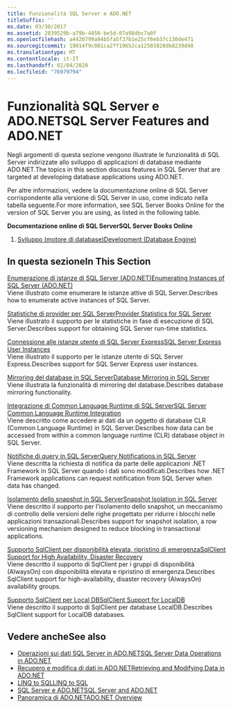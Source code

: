 ```yaml
---
title: Funzionalità SQL Server e ADO.NET
titleSuffix: ''
ms.date: 03/30/2017
ms.assetid: 2839529b-a79b-4450-be5d-07a98dbc7a0f
ms.openlocfilehash: a4420799a94b5fa5f37b1e25cf6eb37c130de471
ms.sourcegitcommit: 19014f9c081ca2ff19652ca12503828db8239d48
ms.translationtype: MT
ms.contentlocale: it-IT
ms.lasthandoff: 02/04/2020
ms.locfileid: "76979794"
---
```

# <a name="sql-server-features-and-adonet"></a><span data-ttu-id="a981b-102">Funzionalità SQL Server e ADO.NET</span><span class="sxs-lookup"><span data-stu-id="a981b-102">SQL Server Features and ADO.NET</span></span>
<span data-ttu-id="a981b-103">Negli argomenti di questa sezione vengono illustrate le funzionalità di SQL Server indirizzate allo sviluppo di applicazioni di database mediante ADO.NET.</span><span class="sxs-lookup"><span data-stu-id="a981b-103">The topics in this section discuss features in SQL Server that are targeted at developing database applications using ADO.NET.</span></span>  
  
 <span data-ttu-id="a981b-104">Per altre informazioni, vedere la documentazione online di SQL Server corrispondente alla versione di SQL Server in uso, come indicato nella tabella seguente.</span><span class="sxs-lookup"><span data-stu-id="a981b-104">For more information, see SQL Server Books Online for the version of SQL Server you are using, as listed in the following table.</span></span>  
  
 <span data-ttu-id="a981b-105">**Documentazione online di SQL Server**</span><span class="sxs-lookup"><span data-stu-id="a981b-105">**SQL Server Books Online**</span></span>  
  
1. [<span data-ttu-id="a981b-106">Sviluppo (motore di database)</span><span class="sxs-lookup"><span data-stu-id="a981b-106">Development (Database Engine)</span></span>](https://go.microsoft.com/fwlink/?LinkId=115245)  
  
## <a name="in-this-section"></a><span data-ttu-id="a981b-107">In questa sezione</span><span class="sxs-lookup"><span data-stu-id="a981b-107">In This Section</span></span>  
 [<span data-ttu-id="a981b-108">Enumerazione di istanze di SQL Server (ADO.NET)</span><span class="sxs-lookup"><span data-stu-id="a981b-108">Enumerating Instances of SQL Server (ADO.NET)</span></span>](enumerating-instances-of-sql-server.md)  
 <span data-ttu-id="a981b-109">Viene illustrato come enumerare le istanze attive di SQL Server.</span><span class="sxs-lookup"><span data-stu-id="a981b-109">Describes how to enumerate active instances of SQL Server.</span></span>  
  
 [<span data-ttu-id="a981b-110">Statistiche di provider per SQL Server</span><span class="sxs-lookup"><span data-stu-id="a981b-110">Provider Statistics for SQL Server</span></span>](provider-statistics-for-sql-server.md)  
 <span data-ttu-id="a981b-111">Viene illustrato il supporto per le statistiche in fase di esecuzione di SQL Server.</span><span class="sxs-lookup"><span data-stu-id="a981b-111">Describes support for obtaining SQL Server run-time statistics.</span></span>  
  
 [<span data-ttu-id="a981b-112">Connessione alle istanze utente di SQL Server Express</span><span class="sxs-lookup"><span data-stu-id="a981b-112">SQL Server Express User Instances</span></span>](sql-server-express-user-instances.md)  
 <span data-ttu-id="a981b-113">Viene illustrato il supporto per le istanze utente di SQL Server Express.</span><span class="sxs-lookup"><span data-stu-id="a981b-113">Describes support for SQL Server Express user instances.</span></span>  
  
 [<span data-ttu-id="a981b-114">Mirroring del database in SQL Server</span><span class="sxs-lookup"><span data-stu-id="a981b-114">Database Mirroring in SQL Server</span></span>](database-mirroring-in-sql-server.md)  
 <span data-ttu-id="a981b-115">Viene illustrata la funzionalità di mirroring del database.</span><span class="sxs-lookup"><span data-stu-id="a981b-115">Describes database mirroring functionality.</span></span>  
  
 [<span data-ttu-id="a981b-116">Integrazione di Common Language Runtime di SQL Server</span><span class="sxs-lookup"><span data-stu-id="a981b-116">SQL Server Common Language Runtime Integration</span></span>](sql-server-common-language-runtime-integration.md)  
 <span data-ttu-id="a981b-117">Viene descritto come accedere ai dati da un oggetto di database CLR (Common Language Runtime) in SQL Server.</span><span class="sxs-lookup"><span data-stu-id="a981b-117">Describes how data can be accessed from within a common language runtime (CLR) database object in SQL Server.</span></span>  
  
 [<span data-ttu-id="a981b-118">Notifiche di query in SQL Server</span><span class="sxs-lookup"><span data-stu-id="a981b-118">Query Notifications in SQL Server</span></span>](query-notifications-in-sql-server.md)  
 <span data-ttu-id="a981b-119">Viene descritta la richiesta di notifica da parte delle applicazioni .NET Framework in SQL Server quando i dati sono modificati.</span><span class="sxs-lookup"><span data-stu-id="a981b-119">Describes how .NET Framework applications can request notification from SQL Server when data has changed.</span></span>  
  
 [<span data-ttu-id="a981b-120">Isolamento dello snapshot in SQL Server</span><span class="sxs-lookup"><span data-stu-id="a981b-120">Snapshot Isolation in SQL Server</span></span>](snapshot-isolation-in-sql-server.md)  
 <span data-ttu-id="a981b-121">Viene descritto il supporto per l'isolamento dello snapshot, un meccanismo di controllo delle versioni delle righe progettato per ridurre i blocchi nelle applicazioni transazionali.</span><span class="sxs-lookup"><span data-stu-id="a981b-121">Describes support for snapshot isolation, a row versioning mechanism designed to reduce blocking in transactional applications.</span></span>  
  
 [<span data-ttu-id="a981b-122">Supporto SqlClient per disponibilità elevata, ripristino di emergenza</span><span class="sxs-lookup"><span data-stu-id="a981b-122">SqlClient Support for High Availability, Disaster Recovery</span></span>](sqlclient-support-for-high-availability-disaster-recovery.md)  
 <span data-ttu-id="a981b-123">Viene descritto il supporto di SqlClient per i gruppi di disponibilità (AlwaysOn) con disponibilità elevata e ripristino di emergenza.</span><span class="sxs-lookup"><span data-stu-id="a981b-123">Describes SqlClient support for high-availability, disaster recovery (AlwaysOn) availability groups.</span></span>  
  
 [<span data-ttu-id="a981b-124">Supporto SqlClient per Local DB</span><span class="sxs-lookup"><span data-stu-id="a981b-124">SqlClient Support for LocalDB</span></span>](sqlclient-support-for-localdb.md)  
 <span data-ttu-id="a981b-125">Viene descritto il supporto di SqlClient per database LocalDB.</span><span class="sxs-lookup"><span data-stu-id="a981b-125">Describes SqlClient support for LocalDB databases.</span></span>  
  
## <a name="see-also"></a><span data-ttu-id="a981b-126">Vedere anche</span><span class="sxs-lookup"><span data-stu-id="a981b-126">See also</span></span>

- [<span data-ttu-id="a981b-127">Operazioni sui dati SQL Server in ADO.NET</span><span class="sxs-lookup"><span data-stu-id="a981b-127">SQL Server Data Operations in ADO.NET</span></span>](sql-server-data-operations.md)
- [<span data-ttu-id="a981b-128">Recupero e modifica di dati in ADO.NET</span><span class="sxs-lookup"><span data-stu-id="a981b-128">Retrieving and Modifying Data in ADO.NET</span></span>](../retrieving-and-modifying-data.md)
- [<span data-ttu-id="a981b-129">LINQ to SQL</span><span class="sxs-lookup"><span data-stu-id="a981b-129">LINQ to SQL</span></span>](./linq/index.md)
- [<span data-ttu-id="a981b-130">SQL Server e ADO.NET</span><span class="sxs-lookup"><span data-stu-id="a981b-130">SQL Server and ADO.NET</span></span>](index.md)
- [<span data-ttu-id="a981b-131">Panoramica di ADO.NET</span><span class="sxs-lookup"><span data-stu-id="a981b-131">ADO.NET Overview</span></span>](../ado-net-overview.md)
